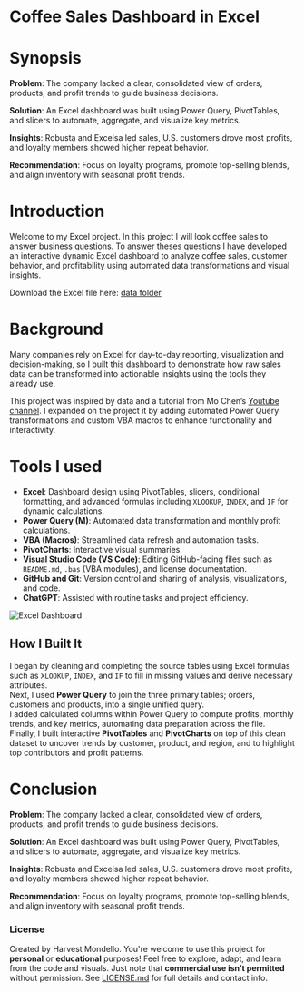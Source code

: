 # Coffee Sales Dashboard in Excel

# Synopsis

**Problem**: The company lacked a clear, consolidated view of orders, products, and profit trends to guide business decisions.

**Solution**: An Excel dashboard was built using Power Query, PivotTables, and slicers to automate, aggregate, and visualize key metrics.

**Insights**: Robusta and Excelsa led sales, U.S. customers drove most profits, and loyalty members showed higher repeat behavior. 

**Recommendation**: Focus on loyalty programs, promote top-selling blends, and align inventory with seasonal profit trends.

# Introduction
Welcome to my Excel project. In this project I will look coffee sales to answer business questions. To answer theses questions I have developed an interactive dynamic Excel dashboard to analyze coffee sales, customer behavior, and profitability using automated data transformations and visual insights.

Download the Excel file here: [data folder](https://github.com/HarvestMondello/coffee-sales-dashboard/blob/main/data/coffeeOrdersData-PQ.xlsm)

# Background
Many companies rely on Excel for day-to-day reporting, visualization and decision-making, so I built this dashboard to demonstrate how raw sales data can be transformed into actionable insights using the tools they already use.

This project was inspired by data and a tutorial from Mo Chen’s [Youtube channel](https://www.youtube.com/watch?v=m13o5aqeCbM&t=3188s). I expanded on the project it by adding automated Power Query transformations and custom VBA macros to enhance functionality and interactivity.

# Tools I used
- **Excel**: Dashboard design using PivotTables, slicers, conditional formatting, and advanced formulas including `XLOOKUP`, `INDEX`, and `IF` for dynamic calculations.  
- **Power Query (M)**: Automated data transformation and monthly profit calculations.  
- **VBA (Macros)**: Streamlined data refresh and automation tasks.  
- **PivotCharts**: Interactive visual summaries.  
- **Visual Studio Code (VS Code)**: Editing GitHub-facing files such as `README.md`, `.bas` (VBA modules), and license documentation.  
- **GitHub and Git**: Version control and sharing of analysis, visualizations, and code.  
- **ChatGPT**: Assisted with routine tasks and project efficiency.

![Excel Dashboard](https://github.com/HarvestMondello/coffee-sales-dashboard/blob/main/assets/Dashboard.png)


## How I Built It

I began by cleaning and completing the source tables using Excel formulas such as `XLOOKUP`, `INDEX`, and `IF` to fill in missing values and derive necessary attributes.  
Next, I used **Power Query** to join the three primary tables; orders, customers and products, into a single unified query.  
I added calculated columns within Power Query to compute profits, monthly trends, and key metrics, automating data preparation across the file.  
Finally, I built interactive **PivotTables** and **PivotCharts** on top of this clean dataset to uncover trends by customer, product, and region, and to highlight top contributors and profit patterns.

# Conclusion
**Problem**: The company lacked a clear, consolidated view of orders, products, and profit trends to guide business decisions.

**Solution**: An Excel dashboard was built using Power Query, PivotTables, and slicers to automate, aggregate, and visualize key metrics.

**Insights**: Robusta and Excelsa led sales, U.S. customers drove most profits, and loyalty members showed higher repeat behavior. 

**Recommendation**: Focus on loyalty programs, promote top-selling blends, and align inventory with seasonal profit trends.

### License

Created by Harvest Mondello. You're welcome to use this project for **personal** or **educational** purposes! Feel free to explore, adapt, and learn from the code and visuals. Just note that **commercial use isn’t permitted** without permission. See [LICENSE.md](https://github.com/HarvestMondello/coffee-sales-dashboard/blob/main/LICENSE.MD) for full details and contact info.
